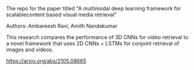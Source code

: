 The repo for the paper titled "A multimodal deep learning framework for scalablecontent based visual media retrieval"

Authors: Ambareesh Ravi, Amith Nandakumar

This research compares the performance of 3D CNNs for video retrieval to a novel framework that uses 2D CNNs + LSTMs for conjoint retrieval of images and videos.

https://arxiv.org/abs/2105.08665

